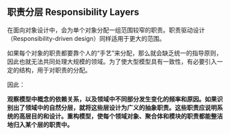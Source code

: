 ## 职责分层 Responsibility Layers

在面向对象设计中，会为单个对象分配一组范围较窄的职责。职责驱动设计（Responsibility-driven design）同样适用于更大的范围。

如果每个对象的职责都要靠个人的“手艺”来分配，那么就会缺乏统一的指导原则，因此也就无法共同处理大规模的领域。为了使大型模型具有一致性，有必要引入一定的结构，用于对职责的分配。

因此：

**观察模型中概念的依赖关系，以及领域中不同部分发生变化的频率和原因。如果识别出了领域中的自然分层，就将这些层设计为广义的抽象职责。这些职责应说明系统的高层目的和设计。重构模型，使每个领域对象、聚合体和模块的职责都能整洁地归入某个层的职责中。**